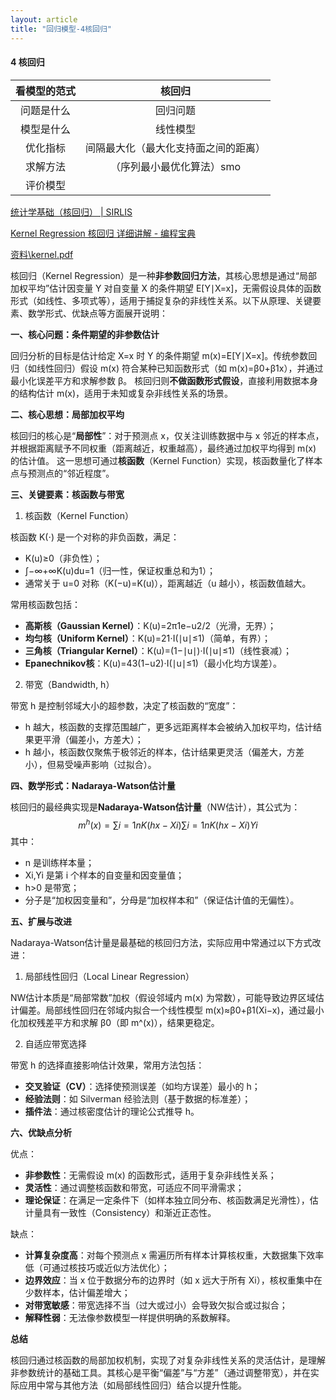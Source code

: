 ```yaml
---
layout: article
title: "回归模型-4核回归"
---
```


#### 4 核回归

| 看模型的范式 |                核回归                |
| :----------: | :----------------------------------: |
|  问题是什么  |               回归问题               |
|  模型是什么  |               线性模型               |
|   优化指标   | 间隔最大化（最大化支持面之间的距离） |
|   求解方法   |      （序列最小最优化算法）smo       |
|   评价模型   |                                      |

[统计学基础（核回归） | SIRLIS](https://sirlis.cn/posts/statistics-kernel-regression/)

[Kernel Regression 核回归 详细讲解 - 编程宝典](https://www.bianchengbaodian.com/article/e78ee4714ae834a7d1795908af4d14b8.html)

[资料\kernel.pdf](file:///C:/Users/单小航/Desktop/研0-AI方向/资料/kernel.pdf)

核回归（Kernel Regression）是一种**非参数回归方法**，其核心思想是通过“局部加权平均”估计因变量 Y 对自变量 X 的条件期望 E[Y∣X=x]，无需假设具体的函数形式（如线性、多项式等），适用于捕捉复杂的非线性关系。以下从原理、关键要素、数学形式、优缺点等方面展开说明：

**一、核心问题：条件期望的非参数估计**

回归分析的目标是估计给定 X=x 时 Y 的条件期望 m(x)=E[Y∣X=x]。传统参数回归（如线性回归）假设 m(x) 符合某种已知函数形式（如 m(x)=β0+β1x），并通过最小化误差平方和求解参数 β。
 核回归则​**​不做函数形式假设​**​，直接利用数据本身的结构估计 m(x)，适用于未知或复杂非线性关系的场景。

**二、核心思想：局部加权平均**

核回归的核心是“**局部性**”：对于预测点 x，仅关注训练数据中与 x 邻近的样本点，并根据距离赋予不同权重（距离越近，权重越高），最终通过加权平均得到 m(x) 的估计值。
 这一思想可通过​**​核函数​**​（Kernel Function）实现，核函数量化了样本点与预测点的“邻近程度”。

**三、关键要素：核函数与带宽**

1. 核函数（Kernel Function）

核函数 K(⋅) 是一个对称的非负函数，满足：

- K(u)≥0（非负性）；
- ∫−∞+∞K(u)du=1（归一性，保证权重总和为1）；
- 通常关于 u=0 对称（K(−u)=K(u)），距离越近（u 越小），核函数值越大。

常用核函数包括：

- **高斯核（Gaussian Kernel）**：K(u)=2π1e−u2/2（光滑，无界）；
- **均匀核（Uniform Kernel）**：K(u)=21⋅I(∣u∣≤1)（简单，有界）；
- **三角核（Triangular Kernel）**：K(u)=(1−∣u∣)⋅I(∣u∣≤1)（线性衰减）；
- **Epanechnikov核**：K(u)=43(1−u2)⋅I(∣u∣≤1)（最小化均方误差）。

2. 带宽（Bandwidth, h）

带宽 h 是控制邻域大小的超参数，决定了核函数的“宽度”：

- h 越大，核函数的支撑范围越广，更多远距离样本会被纳入加权平均，估计结果更平滑（偏差小，方差大）；
- h 越小，核函数仅聚焦于极邻近的样本，估计结果更灵活（偏差大，方差小），但易受噪声影响（过拟合）。

**四、数学形式：Nadaraya-Watson估计量**

核回归的最经典实现是**Nadaraya-Watson估计量**（NW估计），其公式为：
$$
m^h(x)=∑i=1nK(hx−Xi)∑i=1nK(hx−Xi)Yi
$$
其中：

- n 是训练样本量；
- Xi,Yi 是第 i 个样本的自变量和因变量值；
- h>0 是带宽；
- 分子是“加权因变量和”，分母是“加权样本和”（保证估计值的无偏性）。

**五、扩展与改进**

Nadaraya-Watson估计量是最基础的核回归方法，实际应用中常通过以下方式改进：

1. 局部线性回归（Local Linear Regression）

NW估计本质是“局部常数”加权（假设邻域内 m(x) 为常数），可能导致边界区域估计偏差。局部线性回归在邻域内拟合一个线性模型 m(x)≈β0+β1(Xi−x)，通过最小化加权残差平方和求解 β0（即 m^(x)），结果更稳定。

2. 自适应带宽选择

带宽 h 的选择直接影响估计效果，常用方法包括：

- **交叉验证（CV）**：选择使预测误差（如均方误差）最小的 h；
- **经验法则**：如 Silverman 经验法则（基于数据的标准差）；
- **插件法**：通过核密度估计的理论公式推导 h。

**六、优缺点分析**

优点：

- **非参数性**：无需假设 m(x) 的函数形式，适用于复杂非线性关系；
- **灵活性**：通过调整核函数和带宽，可适应不同平滑需求；
- **理论保证**：在满足一定条件下（如样本独立同分布、核函数满足光滑性），估计量具有一致性（Consistency）和渐近正态性。

缺点：

- **计算复杂度高**：对每个预测点 x 需遍历所有样本计算核权重，大数据集下效率低（可通过核技巧或近似方法优化）；
- **边界效应**：当 x 位于数据分布的边界时（如 x 远大于所有 Xi），核权重集中在少数样本，估计偏差增大；
- **对带宽敏感**：带宽选择不当（过大或过小）会导致欠拟合或过拟合；
- **解释性弱**：无法像参数模型一样提供明确的系数解释。

**总结**

核回归通过核函数的局部加权机制，实现了对复杂非线性关系的灵活估计，是理解非参数统计的基础工具。其核心是平衡“偏差”与“方差”（通过调整带宽），并在实际应用中常与其他方法（如局部线性回归）结合以提升性能。